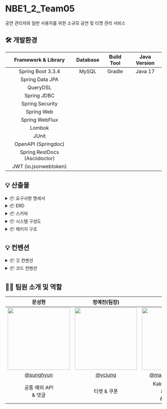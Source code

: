 # NBE1_2_Team05
공연 관리자와 일반 사용자를 위한 소규모 공연 및 티켓 관리 서비스

## 🛠️ 개발환경

|      **Framework & Library**     | **Database** | **Build Tool** | **Java Version** |
|:--------------------------------:|:------------:|:--------------:|:----------------:|
|       Spring Boot 3.3.4          |    MySQL     |     Gradle     |      Java 17      |
|        Spring Data JPA           |              |                |                   |
|           QueryDSL               |              |                |                   |
|         Spring JDBC              |              |                |                   |
|        Spring Security           |              |                |                   |
|           Spring Web             |              |                |                   |
|        Spring WebFlux            |              |                |                   |
|            Lombok                |              |                |                   |
|            JUnit                 |              |                |                   |
|        OpenAPI (Springdoc)       |              |                |                   |
|      Spring RestDocs (Asciidoctor) |              |                |                   |
|       JWT (io.jsonwebtoken)       |              |                |                   |

## 💡 산출물
<details>
<summary>📦 요구사항 명세서 </summary>

[노션 이동 > 요구 사항 정리](https://www.notion.so/5-923d79a0f3fa46ff931b2c8648cc49c0?p=0f541c2270bc48d5923b6934645f35e4&pm=s)
</details>

<details>
<summary>📦 ERD </summary>

<img width="1289" alt="erd" src="https://github.com/user-attachments/assets/fcf1e0f8-1429-4333-8cca-d5f3efa48957">
</details>

<details>
<summary>📦 스키마 </summary>

## 🗃️ 스키마 설명

| **Table Name**             | **Description**                                                                                         |
|----------------------------|---------------------------------------------------------------------------------------------------------|
| **member**                 | 회원 정보를 저장하는 테이블. 이메일, 패스워드, 프로바이더, 역할 등의 정보를 관리합니다.                     |
| **refresh_tokens**          | 리프레시 토큰을 저장하는 테이블. 회원과 연관된 리프레시 토큰과 만료 시간을 관리합니다.                       |
| **performance**             | 공연 정보를 저장하는 테이블. 공연 제목, 설명, 일정, 장소, 가격, 남은 티켓 수 등을 관리합니다.                |
| **comment**                 | 공연에 대한 댓글을 저장하는 테이블. 회원이 남긴 댓글과 상태 정보를 관리합니다.                             |
| **ticket**                  | 회원이 예매한 티켓 정보를 저장하는 테이블. 공연, 회원, 예매 시간, 예매 인원 등을 관리합니다.                 |
| **coupon**                  | 회원이 소유한 쿠폰 정보를 저장하는 테이블. 쿠폰 이름, 할인율, 사용 여부, 만료 시간 등을 관리합니다.            |
| **category**                | 공연 및 회원과 연관된 카테고리 정보를 저장하는 테이블. 카테고리 이름(한글/영문)을 관리합니다.                |
| **member_categories**       | 회원과 카테고리의 연관 관계를 저장하는 테이블. 특정 회원이 관심있는 카테고리를 관리합니다.                  |
| **performance_categories**  | 공연과 카테고리의 연관 관계를 저장하는 테이블. 특정 공연이 속한 카테고리를 관리합니다.                     |

## 🗃️ DDL

```sql
CREATE TABLE member (
    member_id BIGINT AUTO_INCREMENT PRIMARY KEY,
    email VARCHAR(255) UNIQUE NOT NULL,
    password VARCHAR(255),
    provider ENUM('LOCAL', 'NAVER', 'KAKAO') NOT NULL,
    provider_id VARCHAR(255),
    name VARCHAR(100) UNIQUE NOT NULL,
    role ENUM('ROLE_USER','ROLE_PADMIN','ROLE_ADMIN') NOT NULL,
    created_at TIMESTAMP DEFAULT CURRENT_TIMESTAMP,
    updated_at TIMESTAMP DEFAULT CURRENT_TIMESTAMP ON UPDATE CURRENT_TIMESTAMP,
    deleted_at TIMESTAMP
);


CREATE TABLE refresh_tokens (
    token_id BIGINT AUTO_INCREMENT PRIMARY KEY,
    member_id BIGINT,
    refresh_token VARCHAR(255) NOT NULL,
    expiry_date TIMESTAMP NOT NULL,
    FOREIGN KEY (member_id) REFERENCES member(member_id)
);

CREATE TABLE `performance` (
    id BIGINT NOT NULL AUTO_INCREMENT COMMENT '공연 고유 ID',
    member_id BIGINT NOT NULL COMMENT '회원 ID',
    title VARCHAR(50) NOT NULL COMMENT '공연 제목',
    date_st_time DATETIME NOT NULL COMMENT '공연 시작 일자 및 시간',
    date_end_time DATETIME NOT NULL COMMENT '공연 종료 일자 및 시간',
    description TEXT NOT NULL COMMENT '공연 설명',
    max_audience BIGINT NULL COMMENT '최대 관객 수 (NULL이면 제한 없음)',
    address VARCHAR(100) NOT NULL COMMENT '공연 장소',
    image_url VARCHAR(100) NULL COMMENT '공연 이미지 URL',
    price BIGINT NOT NULL DEFAULT 0 COMMENT '공연 가격',
    remaining_tickets BIGINT NULL COMMENT '남은 티켓 수',
    created_at TIMESTAMP NOT NULL DEFAULT CURRENT_TIMESTAMP COMMENT '생성 시간',
    updated_at TIMESTAMP NOT NULL DEFAULT CURRENT_TIMESTAMP ON UPDATE CURRENT_TIMESTAMP COMMENT '업데이트 시간',
    deleted_at DATETIME NULL COMMENT '삭제 시간',
    PRIMARY KEY (id),
    FOREIGN KEY (member_id) REFERENCES member(member_id)
);

CREATE TABLE comment (
    id BIGINT NOT NULL AUTO_INCREMENT COMMENT '댓글 고유 ID',
    performance_id BIGINT NOT NULL COMMENT '공연 ID',
    user_id BIGINT NOT NULL COMMENT '회원 ID',
    comment TEXT NOT NULL COMMENT '댓글 내용',
    created_at TIMESTAMP NOT NULL DEFAULT CURRENT_TIMESTAMP COMMENT '생성 시간',
    updated_at TIMESTAMP NOT NULL DEFAULT CURRENT_TIMESTAMP ON UPDATE CURRENT_TIMESTAMP COMMENT '업데이트 시간',
    parent_id BIGINT NULL DEFAULT NULL COMMENT '부모 댓글 ID',
    status ENUM('ACTIVE', 'DELETED') NOT NULL DEFAULT 'ACTIVE' COMMENT '댓글 상태',
    PRIMARY KEY (id),
    FOREIGN KEY (performance_id) REFERENCES performance(id),
    FOREIGN KEY (user_id) REFERENCES member(member_id)
);

CREATE TABLE ticket (
    id BIGINT NOT NULL AUTO_INCREMENT COMMENT '티켓 고유 ID',
    performance_id BIGINT NOT NULL COMMENT '공연 ID',
    member_id BIGINT NOT NULL COMMENT '회원 ID',
    date_time DATETIME(6) NOT NULL COMMENT '티켓 예매 시간',
    quantity INT NOT NULL COMMENT '예매 인원',
    price INT NOT NULL DEFAULT 0 COMMENT '티켓 가격',
    created_at TIMESTAMP NOT NULL DEFAULT CURRENT_TIMESTAMP COMMENT '생성 시간',
    updated_at TIMESTAMP NOT NULL DEFAULT CURRENT_TIMESTAMP ON UPDATE CURRENT_TIMESTAMP COMMENT '업데이트 시간',
    deleted_at TIMESTAMP NULL COMMENT '삭제 시간',
    PRIMARY KEY (id),
    FOREIGN KEY (performance_id) REFERENCES performance(id),
    FOREIGN KEY (member_id) REFERENCES member(member_id)
);

CREATE TABLE coupon (
    id BIGINT NOT NULL AUTO_INCREMENT COMMENT '쿠폰 고유 ID',
    member_id BIGINT NOT NULL COMMENT '회원 ID',
    name VARCHAR(30) NOT NULL COMMENT '쿠폰 이름',
    percent INT NOT NULL COMMENT '할인율',
    is_used BOOLEAN NOT NULL DEFAULT false COMMENT '쿠폰 사용 여부',
    expire_time TIMESTAMP NOT NULL COMMENT '쿠폰 만료 시간',
    created_at TIMESTAMP NOT NULL DEFAULT CURRENT_TIMESTAMP COMMENT '쿠폰 발급 시간',
    updated_at TIMESTAMP NOT NULL DEFAULT CURRENT_TIMESTAMP ON UPDATE CURRENT_TIMESTAMP COMMENT '쿠폰 수정 시간',
    deleted_at TIMESTAMP NULL COMMENT '쿠폰 삭제 시간',
    PRIMARY KEY (id),
    FOREIGN KEY (member_id) REFERENCES member(member_id)
);

CREATE TABLE category (
    category_id BIGINT NOT NULL AUTO_INCREMENT COMMENT '카테고리 고유 ID',
    name_kr VARCHAR(30) COMMENT '카테고리 이름 (한글)',
    name_en VARCHAR(30) COMMENT '카테고리 이름 (영문)', // 'MUSIC', 'THEATER', 'DANCE', 'COMEDY', 'CIRCUS', 'MAGIC', 'VARIETY', 'EXHIBITION', 'FESTIVAL', 'OPERA', 'PUPPETRY', 'STANDUP', 'ETC') NOT NULL COMMENT '카테고리 이름'
	PRIMARY KEY (`category_id`)
);

CREATE TABLE member_categories (
    id BIGINT NOT NULL AUTO_INCREMENT COMMENT '회원 카테고리 연결 고유 ID',
    category_id BIGINT NOT NULL COMMENT '카테고리 ID',
    member_id BIGINT NOT NULL COMMENT '회원 ID',
    created_at TIMESTAMP NOT NULL DEFAULT CURRENT_TIMESTAMP COMMENT '생성 시간',
    updated_at TIMESTAMP NOT NULL DEFAULT CURRENT_TIMESTAMP ON UPDATE CURRENT_TIMESTAMP COMMENT '업데이트 시간',
    PRIMARY KEY (id),
    FOREIGN KEY (category_id) REFERENCES category(id),
    FOREIGN KEY (member_id) REFERENCES member(member_id)
);

CREATE TABLE performance_categories (
    id BIGINT NOT NULL AUTO_INCREMENT COMMENT '공연 카테고리 연결 고유 ID',
    performance_id BIGINT NOT NULL COMMENT '공연 ID',
    category_id BIGINT NOT NULL COMMENT '카테고리 ID',
    created_at TIMESTAMP NOT NULL DEFAULT CURRENT_TIMESTAMP COMMENT '생성 시간',
    updated_at TIMESTAMP NOT NULL DEFAULT CURRENT_TIMESTAMP ON UPDATE CURRENT_TIMESTAMP COMMENT '업데이트 시간',
    PRIMARY KEY (id),
    FOREIGN KEY (performance_id) REFERENCES performance(id),
    FOREIGN KEY (category_id) REFERENCES category(id)
);

```

</details>

<details>
<summary>📦 시스템 구성도 </summary>

<img width="698" alt="아키텍처" src="https://github.com/user-attachments/assets/6c9ad89e-061a-4e6c-8568-7323a3438713">
</details>

<details>
<summary>📦 패키지 구조 </summary>

├─ src<br>
&nbsp;&nbsp;├─ main<br>
&nbsp;&nbsp;&nbsp;&nbsp;├─ java<br>
&nbsp;&nbsp;&nbsp;&nbsp;&nbsp;&nbsp;└─ org<br>
&nbsp;&nbsp;&nbsp;&nbsp;&nbsp;&nbsp;&nbsp;&nbsp;└─ socialculture<br>
&nbsp;&nbsp;&nbsp;&nbsp;&nbsp;&nbsp;&nbsp;&nbsp;&nbsp;&nbsp;└─ platform<br>
&nbsp;&nbsp;&nbsp;&nbsp;&nbsp;&nbsp;&nbsp;&nbsp;&nbsp;&nbsp;&nbsp;&nbsp;├─ comment<br>
&nbsp;&nbsp;&nbsp;&nbsp;&nbsp;&nbsp;&nbsp;&nbsp;&nbsp;&nbsp;&nbsp;&nbsp;├─ config<br>
&nbsp;&nbsp;&nbsp;&nbsp;&nbsp;&nbsp;&nbsp;&nbsp;&nbsp;&nbsp;&nbsp;&nbsp;├─ coupon<br>
&nbsp;&nbsp;&nbsp;&nbsp;&nbsp;&nbsp;&nbsp;&nbsp;&nbsp;&nbsp;&nbsp;&nbsp;├─ global<br>
&nbsp;&nbsp;&nbsp;&nbsp;&nbsp;&nbsp;&nbsp;&nbsp;&nbsp;&nbsp;&nbsp;&nbsp;├─ member<br>
&nbsp;&nbsp;&nbsp;&nbsp;&nbsp;&nbsp;&nbsp;&nbsp;&nbsp;&nbsp;&nbsp;&nbsp;├─ performance<br>
&nbsp;&nbsp;&nbsp;&nbsp;&nbsp;&nbsp;&nbsp;&nbsp;&nbsp;&nbsp;&nbsp;&nbsp;├─ ticket<br>
&nbsp;&nbsp;&nbsp;&nbsp;&nbsp;&nbsp;&nbsp;&nbsp;&nbsp;&nbsp;&nbsp;&nbsp;└─ SocialCultureApplication.java<br>
&nbsp;&nbsp;&nbsp;&nbsp;└─ resources<br>
&nbsp;&nbsp;&nbsp;&nbsp;&nbsp;└─ application.yml<br>
&nbsp;&nbsp;&nbsp;&nbsp;&nbsp;└─ logback.xml<br>


├─ src<br>
&nbsp;&nbsp;├─ test<br>
&nbsp;&nbsp;&nbsp;&nbsp;├─ java<br>
&nbsp;&nbsp;&nbsp;&nbsp;&nbsp;&nbsp;└─ org<br>
&nbsp;&nbsp;&nbsp;&nbsp;&nbsp;&nbsp;&nbsp;&nbsp;└─ socialculture<br>
&nbsp;&nbsp;&nbsp;&nbsp;&nbsp;&nbsp;&nbsp;&nbsp;&nbsp;&nbsp;└─ platform<br>
&nbsp;&nbsp;&nbsp;&nbsp;&nbsp;&nbsp;&nbsp;&nbsp;&nbsp;&nbsp;&nbsp;&nbsp;├─ comment<br>
&nbsp;&nbsp;&nbsp;&nbsp;&nbsp;&nbsp;&nbsp;&nbsp;&nbsp;&nbsp;&nbsp;&nbsp;├─ coupon<br>
&nbsp;&nbsp;&nbsp;&nbsp;&nbsp;&nbsp;&nbsp;&nbsp;&nbsp;&nbsp;&nbsp;&nbsp;├─ member<br>
&nbsp;&nbsp;&nbsp;&nbsp;&nbsp;&nbsp;&nbsp;&nbsp;&nbsp;&nbsp;&nbsp;&nbsp;├─ performance<br>
&nbsp;&nbsp;&nbsp;&nbsp;&nbsp;&nbsp;&nbsp;&nbsp;&nbsp;&nbsp;&nbsp;&nbsp;├─ ticket<br>
&nbsp;&nbsp;&nbsp;&nbsp;&nbsp;&nbsp;&nbsp;&nbsp;&nbsp;&nbsp;&nbsp;&nbsp;├─ util<br>
&nbsp;&nbsp;&nbsp;&nbsp;&nbsp;&nbsp;&nbsp;&nbsp;&nbsp;&nbsp;&nbsp;&nbsp;└─ SocialCultureApplicationTests.java<br>
</details>

## 💡 컨벤션
<details>
<summary>📦 깃 컨벤션 </summary>

| **커밋 유형**       | **의미**                                                    |
|---------------------|-------------------------------------------------------------|
| `Feat`              | 새로운 기능 추가                                             |
| `Fix`               | 버그 수정                                                    |
| `Docs`              | 문서 수정                                                    |
| `Style`             | 코드 formatting, 세미콜론 누락, 코드 자체의 변경이 없는 경우 |
| `Refactor`          | 코드 리팩토링                                                |
| `Test`              | 테스트 코드, 리팩토링 테스트 코드 추가                       |
| `Chore`             | 패키지 매니저 수정, 그 외 기타 수정 (ex: `.gitignore`)       |
| `Design`            | CSS 등 사용자 UI 디자인 변경                                 |
| `Comment`           | 필요한 주석 추가 및 변경                                     |
| `Rename`            | 파일 또는 폴더 명을 수정하거나 옮기는 작업만인 경우           |
| `Remove`            | 파일을 삭제하는 작업만 수행한 경우                           |
| `!BREAKING CHANGE`  | 커다란 API 변경의 경우                                       |
| `!HOTFIX`           | 급하게 치명적인 버그를 고쳐야 하는 경우                      |
</details>

<details>
<summary>📦 코드 컨벤션 </summary>

| **규칙** | **설명** |
|------------------------|------------------------------------------------------------|
| **문자열 처리**        | 문자열을 처리할 때는 쌍따옴표를 사용합니다.                |
| **함수명, 변수명**      | 카멜케이스로 작성하며, 의미와 의도를 가진 이름을 사용합니다.  |
| **클래스 명**           | UpperCamelCase로 작성합니다.                               |
| **상수 명**             | CONSTANT_CASE로 작성합니다.                                |
| **연산자와 공백**       | 연산자 사이, 소괄호와 중괄호 사이에는 공백을 넣습니다.      |
| **else, catch 등**      | 닫는 중괄호와 같은 줄에 else, catch, finally, while을 선언합니다. |
| **주석 달기**           | 클래스 및 메서드마다 주석을 달아줍니다. Javadoc보다는 이해를 돕기 위한 설명 위주로 작성합니다. |
| **한 줄 최대 길이**     | 한 문장은 최대 100글자로 제한합니다. 예외적으로 패키지 및 import 문, 주석 내 URL 등은 제외됩니다. |
| **줄 바꿈**             | 가독성을 위해 열 제한을 넘지 않아도 줄 바꿈을 할 수 있으며, "." 앞에서 끊습니다. |
| **중괄호 사용**         | 코드가 한 줄일 때에도 중괄호를 사용합니다.                 |
| **정적 팩터리 메서드**  | 객체 생성 시 정적 팩터리 메서드를 사용합니다. 매개변수가 4개 이상일 때는 빌더 패턴을 사용합니다. |
| **record 사용**         | 불변성을 유지하기 위해 DTO 또는 응답 데이터 객체로 `record` 문법을 사용합니다. |
| **인터페이스 사용 범위** | `ServiceImpl` 클래스를 작성하는 것으로 합니다.            |
| **의존성 주입**         | 생성자 주입을 사용하며, final 키워드를 붙입니다.           |

</details>

## 🧑🏻‍ 팀원 소개 및 역할

|                                       문성현                                        |                                     정예찬(팀장)                                     |                                       김예찬                                       |                                       김연수                                       |                                       정승주                                        |
|:--------------------------------------------------------------------------------:|:-------------------------------------------------------------------------------:|:-------------------------------------------------------------------------------:|:-------------------------------------------------------------------------------:|:--------------------------------------------------------------------------------:|
| <img src="https://avatars.githubusercontent.com/u/101376904?v=4" width="200px"/> | <img src="https://avatars.githubusercontent.com/u/38793560?v=4" width="200px"/> | <img src="https://avatars.githubusercontent.com/u/97962775?v=4" width="200px"/> | <img src="https://avatars.githubusercontent.com/u/91796400?v=4" width="200px"/> | <img src="https://avatars.githubusercontent.com/u/114729161?v=4" width="200px"/> 
|                   [@sunghyun](https://github.com/sunghyun0610)                   |                      [@ycjung](https://github.com/skfk286)                      |              [@macmorning0116](https://github.com/macmorning0116)               |                    [@yeonsu00](https://github.com/yeonsu00)                     |                    [@Icecoff22](https://github.com/Icecoff22)                    
|                                  공통 예외 API <br/>& 댓글                                  |                                     티켓 & 쿠폰                                     |                       Kakao 소셜 로그인 <br/>& 유저 권한 <br/>& JWT 토큰                        |                     Naver 소셜 로그인 <br/>& 유저 권한 <br/>& JWT 토큰                     |                                        공연                                        |

